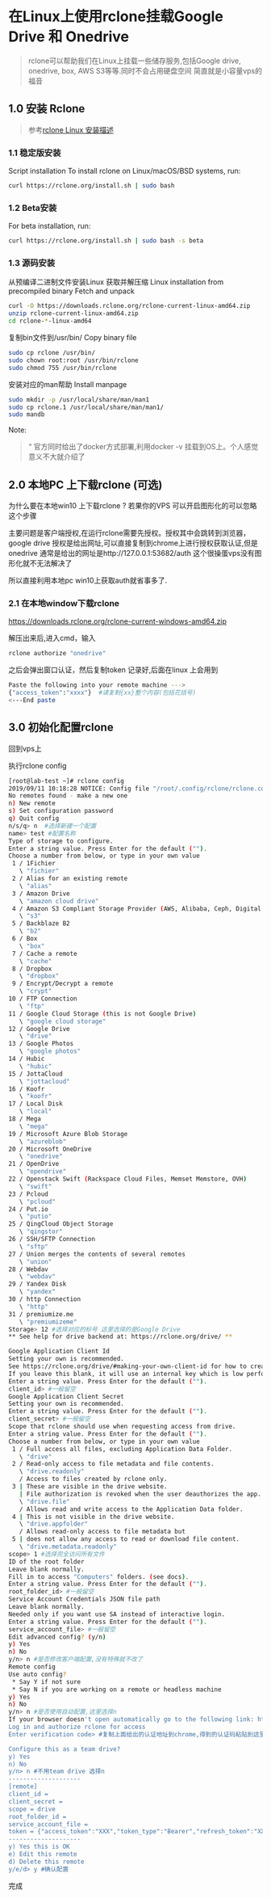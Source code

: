 # 在Linux上使用rclone挂载Google Drive 和 Onedrive

> rclone可以帮助我们在Linux上挂载一些储存服务,包括Google drive, onedrive, box, AWS S3等等.同时不会占用硬盘空间
>简直就是小容量vps的福音

## 1.0 安装 Rclone
>参考[rclone Linux 安装描述](https://rclone.org/install/)

### 1.1 稳定版安装
Script installation
To install rclone on Linux/macOS/BSD systems, run:
```bash
curl https://rclone.org/install.sh | sudo bash
```
### 1.2 Beta安装
For beta installation, run:
```bash
curl https://rclone.org/install.sh | sudo bash -s beta
```

### 1.3 源码安装

从预编译二进制文件安装Linux 获取并解压缩
Linux installation from precompiled binary
Fetch and unpack
```bash
curl -O https://downloads.rclone.org/rclone-current-linux-amd64.zip
unzip rclone-current-linux-amd64.zip
cd rclone-*-linux-amd64
```
复制bin文件到/usr/bin/
Copy binary file
```bash
sudo cp rclone /usr/bin/
sudo chown root:root /usr/bin/rclone
sudo chmod 755 /usr/bin/rclone
```
安装对应的man帮助
Install manpage
```bash
sudo mkdir -p /usr/local/share/man/man1
sudo cp rclone.1 /usr/local/share/man/man1/
sudo mandb 
```

Note:
>“ 官方同时给出了docker方式部署,利用docker -v 挂载到OS上。个人感觉意义不大就介绍了


## 2.0 本地PC 上下载rclone (可选)

为什么要在本地win10 上下载rclone ?
若果你的VPS 可以开启图形化的可以忽略这个步骤

主要问题是客户端授权,在运行rclone需要先授权。授权其中会跳转到浏览器，google drive 授权是给出网址,可以直接复制到chrome上进行授权获取认证,但是onedrive 通常是给出的网址是http://127.0.0.1:53682/auth 这个很操蛋vps没有图形化就不无法解决了

所以直接利用本地pc  win10上获取auth就省事多了.

### 2.1 在本地window下载rclone
https://downloads.rclone.org/rclone-current-windows-amd64.zip

解压出来后,进入cmd，输入
```bash
rclone authorize "onedrive"
```

之后会弹出窗口认证，然后复制token 记录好,后面在linux 上会用到
```bash
Paste the following into your remote machine --->
{"access_token":"xxxx"}  #请复制{xx}整个内容(包括花括号)
<---End paste
```


## 3.0 初始化配置rclone
回到vps上

执行rclone config

```bash
[root@lab-test ~]# rclone config
2019/09/11 10:18:28 NOTICE: Config file "/root/.config/rclone/rclone.conf" not found - using defaults
No remotes found - make a new one
n) New remote
s) Set configuration password
q) Quit config
n/s/q> n  #选择新建一个配置
name> test #配置名称
Type of storage to configure.
Enter a string value. Press Enter for the default ("").
Choose a number from below, or type in your own value
 1 / 1Fichier
   \ "fichier"
 2 / Alias for an existing remote
   \ "alias"
 3 / Amazon Drive
   \ "amazon cloud drive"
 4 / Amazon S3 Compliant Storage Provider (AWS, Alibaba, Ceph, Digital Ocean, Dreamhost, IBM COS, Minio, etc)
   \ "s3"
 5 / Backblaze B2
   \ "b2"
 6 / Box
   \ "box"
 7 / Cache a remote
   \ "cache"
 8 / Dropbox
   \ "dropbox"
 9 / Encrypt/Decrypt a remote
   \ "crypt"
10 / FTP Connection
   \ "ftp"
11 / Google Cloud Storage (this is not Google Drive)
   \ "google cloud storage"
12 / Google Drive
   \ "drive"
13 / Google Photos
   \ "google photos"
14 / Hubic
   \ "hubic"
15 / JottaCloud
   \ "jottacloud"
16 / Koofr
   \ "koofr"
17 / Local Disk
   \ "local"
18 / Mega
   \ "mega"
19 / Microsoft Azure Blob Storage
   \ "azureblob"
20 / Microsoft OneDrive
   \ "onedrive"
21 / OpenDrive
   \ "opendrive"
22 / Openstack Swift (Rackspace Cloud Files, Memset Memstore, OVH)
   \ "swift"
23 / Pcloud
   \ "pcloud"
24 / Put.io
   \ "putio"
25 / QingCloud Object Storage
   \ "qingstor"
26 / SSH/SFTP Connection
   \ "sftp"
27 / Union merges the contents of several remotes
   \ "union"
28 / Webdav
   \ "webdav"
29 / Yandex Disk
   \ "yandex"
30 / http Connection
   \ "http"
31 / premiumize.me
   \ "premiumizeme"
Storage> 12 #选择对应的标号 这里选择的是Google Drive
** See help for drive backend at: https://rclone.org/drive/ **

Google Application Client Id
Setting your own is recommended.
See https://rclone.org/drive/#making-your-own-client-id for how to create your own.
If you leave this blank, it will use an internal key which is low performance.
Enter a string value. Press Enter for the default ("").
client_id> #一般留空
Google Application Client Secret
Setting your own is recommended.
Enter a string value. Press Enter for the default ("").
client_secret> #一般留空
Scope that rclone should use when requesting access from drive.
Enter a string value. Press Enter for the default ("").
Choose a number from below, or type in your own value
 1 / Full access all files, excluding Application Data Folder.
   \ "drive"
 2 / Read-only access to file metadata and file contents.
   \ "drive.readonly"
   / Access to files created by rclone only.
 3 | These are visible in the drive website.
   | File authorization is revoked when the user deauthorizes the app.
   \ "drive.file"
   / Allows read and write access to the Application Data folder.
 4 | This is not visible in the drive website.
   \ "drive.appfolder"
   / Allows read-only access to file metadata but
 5 | does not allow any access to read or download file content.
   \ "drive.metadata.readonly"
scope> 1 #选择完全访问所有文件
ID of the root folder
Leave blank normally.
Fill in to access "Computers" folders. (see docs).
Enter a string value. Press Enter for the default ("").
root_folder_id> #一般留空
Service Account Credentials JSON file path
Leave blank normally.
Needed only if you want use SA instead of interactive login.
Enter a string value. Press Enter for the default ("").
service_account_file> #一般留空
Edit advanced config? (y/n)
y) Yes
n) No
y/n> n #是否修改客户端配置,没有特殊就不改了
Remote config
Use auto config?
 * Say Y if not sure
 * Say N if you are working on a remote or headless machine
y) Yes
n) No
y/n> n #是否使用自动配置,这里选择n
If your browser doesn't open automatically go to the following link: https://accounts.google.com/o/oauth2/auth?access_type=offline&client_id=202264815644.apps.googleusercontent.com&redirect_uri=urn%3Aietf%3Awg%3Aoauth%3A2.0%3Aoob&response_type=code&scope=https%3A%2F%2Fwww.googleapis.com%2Fauth%2Fdrive&state=cdadc76b05c67ecf139a03d81e3c8e2c
Log in and authorize rclone for access 
Enter verification code> #复制上面给出的认证地址到chrome,得到的认证码粘贴到这里

Configure this as a team drive?
y) Yes
n) No
y/n> n #不用team drive 选择n
--------------------
[remote]
client_id = 
client_secret = 
scope = drive
root_folder_id = 
service_account_file =
token = {"access_token":"XXX","token_type":"Bearer","refresh_token":"XXX","expiry":"2014-03-16T13:57:58.955387075Z"}
--------------------
y) Yes this is OK
e) Edit this remote
d) Delete this remote
y/e/d> y #确认配置

```

完成
